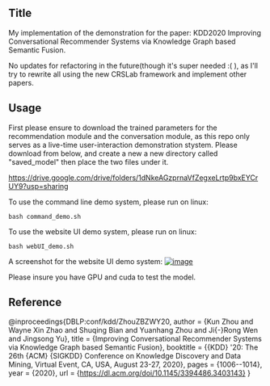 ## Title
My implementation of the demonstration for the paper: KDD2020 Improving Conversational Recommender Systems via Knowledge Graph based Semantic Fusion.

No updates for refactoring in the future(though it's super needed :( ), as I'll try to rewrite all using the new CRSLab framework and implement other papers.

## Usage
First please ensure to download the trained parameters for the recommendation module and the conversation module, as this repo only serves as a live-time user-interaction demonstration stystem.
Please download from below, and create a new a new directory called "saved_model" then place the two files under it.

https://drive.google.com/drive/folders/1dNkeAGzprnaVfZegxeLrtp9bxEYCrUY9?usp=sharing


To use the command line demo system, please run on linux:
```
bash command_demo.sh
```

To use the website UI demo system, please run on linux:
```
bash webUI_demo.sh
```

A screenshot for the website UI demo system:
[![image](https://www.linkpicture.com/q/demo_screenshot.png)](https://www.linkpicture.com/view.php?img=LPic622f59f63d194299234877)

Please insure you have GPU and cuda to test the model.

## Reference
@inproceedings{DBLP:conf/kdd/ZhouZBZWY20,
  author    = {Kun Zhou and
               Wayne Xin Zhao and
               Shuqing Bian and
               Yuanhang Zhou and
               Ji{-}Rong Wen and
               Jingsong Yu},
  title     = {Improving Conversational Recommender Systems via Knowledge Graph based
               Semantic Fusion},
  booktitle = {{KDD} '20: The 26th {ACM} {SIGKDD} Conference on Knowledge Discovery
               and Data Mining, Virtual Event, CA, USA, August 23-27, 2020},
  pages     = {1006--1014},
  year      = {2020},
  url       = {https://dl.acm.org/doi/10.1145/3394486.3403143}
}